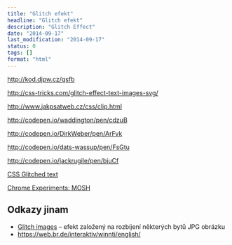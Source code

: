 ```yaml
---
title: "Glitch efekt"
headline: "Glitch efekt"
description: "Glitch Effect"
date: "2014-09-17"
last_modification: "2014-09-17"
status: 0
tags: []
format: "html"
---
```


http://kod.djpw.cz/qsfb

http://css-tricks.com/glitch-effect-text-images-svg/

http://www.jakpsatweb.cz/css/clip.html

http://codepen.io/waddington/pen/cdzuB

http://codepen.io/DirkWeber/pen/ArFvk

http://codepen.io/dats-wassup/pen/FsGtu

http://codepen.io/jackrugile/pen/bjuCf

<a href="http://codepen.io/lbebber/pen/ypgql">CSS Glitched text</a>

<a href="https://www.chromeexperiments.com/experiment/mosh">Chrome Experiments: MOSH</a>


<h2 id="odkazy">Odkazy jinam</h2>

<ul>
  <li><a href="http://snorpey.github.io/jpg-glitch/">Glitch images</a> – efekt založený na rozbíjení některých bytů JPG obrázku</li>
  
  <li><a href="https://web.br.de/interaktiv/winnti/english/">https://web.br.de/interaktiv/winnti/english/</a></li>
</ul>